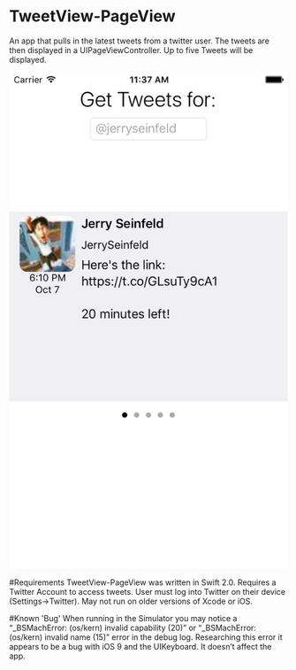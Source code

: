 # TweetView-PageView
An app that pulls in the latest tweets from a twitter user.  The tweets are then displayed in a UIPageViewController. Up to five Tweets will be displayed.  

<img  src="https://github.com/r-neil/TweetView-PageView/blob/master/README-Img/Screen.png" alt="screenshot" style="width:100;height:300">


#Requirements
TweetView-PageView was written in Swift 2.0.  Requires a Twitter Account to access tweets.  User must log into Twitter on their device (Settings->Twitter). May not run on older versions of Xcode or iOS.

#Known 'Bug'
When running in the Simulator you may notice a “_BSMachError: (os/kern) invalid capability (20)” or “_BSMachError: (os/kern) invalid name (15)” error in the debug log. Researching this error it appears to be a bug with iOS 9 and the UIKeyboard. It doesn’t affect the app.

